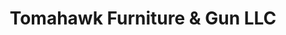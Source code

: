 ---
title: "Tomahawk Furniture & Gun LLC"
url: /tomahawk/tomahawk-furniture-and-gun-llc/
shop: furniture
---